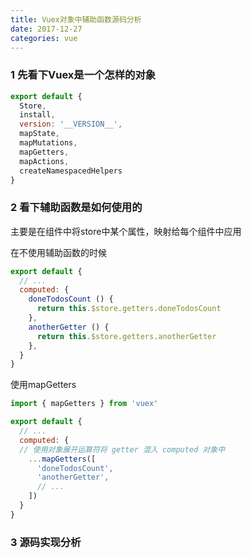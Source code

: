 ```yaml
---
title: Vuex对象中辅助函数源码分析
date: 2017-12-27
categories: vue
---
```


### 1 先看下Vuex是一个怎样的对象

```javascript
export default {
  Store,
  install,
  version: '__VERSION__',
  mapState,
  mapMutations,
  mapGetters,
  mapActions,
  createNamespacedHelpers
}
```

### 2 看下辅助函数是如何使用的

主要是在组件中将store中某个属性，映射给每个组件中应用

在不使用辅助函数的时候

```javascript
export default {
  // ...
  computed: {
    doneTodosCount () {
      return this.$store.getters.doneTodosCount
    },
    anotherGetter () {
      return this.$store.getters.anotherGetter
    },
  }
}

```

使用mapGetters

```javascript
import { mapGetters } from 'vuex'

export default {
  // ...
  computed: {
  // 使用对象展开运算符将 getter 混入 computed 对象中
    ...mapGetters([
      'doneTodosCount',
      'anotherGetter',
      // ...
    ])
  }
}

```

### 3 源码实现分析


